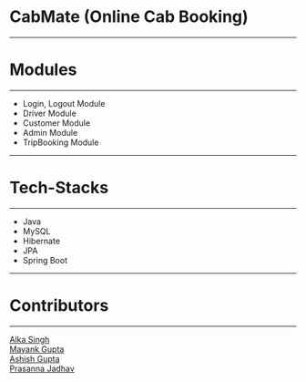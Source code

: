 # CabMate (Online Cab Booking)

------------------------------------------------------------------------------
# Modules
------------------------------------------------------------------------------
* Login, Logout Module
* Driver Module
* Customer Module
* Admin Module
* TripBooking Module

---------------------------------------------------------------------------------
# Tech-Stacks

---------------------------------------------------------------------------------
* Java
* MySQL
* Hibernate
* JPA
* Spring Boot

--------------------------------------------------------------------------------
# Contributors
--------------------------------------------------------------------------------
<a href="https://github.com/alka1520">Alka Singh</a>
<br>
<a href="https://github.com/mynkgupta22">Mayank Gupta</a>
<br>
<a href="https://github.com/AshishGupta189">Ashish Gupta</a>
<br>
<a href="https://github.com/prasannaj-15">Prasanna Jadhav</a>
